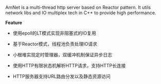 AmNet is a multi-thread http server based on Reactor pattern.
It utils network libs and IO multiplex tech in C++ to provide high performance.

**Feature**

- 使用epoll的LT模式实现非阻塞式的IO复用

- 基于Reactor模式，线程池负责处理IO请求

- 小根堆实现定时管理器，双缓冲机制保证异步日志

- 使用HTTP有限状态机解析HTTP请求，支持HTTP长连接

- HTTP服务器支持URL路由分发以及静态资源访问

  

